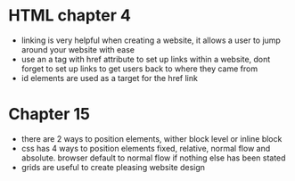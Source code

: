 # HTML chapter 4
  - linking is very helpful when creating a website, it allows a user to jump around your website with ease
  - use an a tag with href attribute to set up links within a website, dont forget to set up links to get users back to where they came from
  - id elements are used as a target for the href link
# Chapter 15
  - there are 2 ways to position elements, wither block level or inline block
  - css has 4 ways to position elements fixed, relative, normal flow and absolute. browser default to normal flow if nothing else has been stated
  - grids are useful to create pleasing website design
  